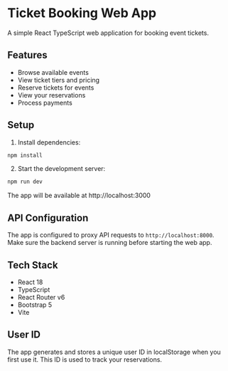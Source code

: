 # Ticket Booking Web App

A simple React TypeScript web application for booking event tickets.

## Features

- Browse available events
- View ticket tiers and pricing
- Reserve tickets for events
- View your reservations
- Process payments

## Setup

1. Install dependencies:
```bash
npm install
```

2. Start the development server:
```bash
npm run dev
```

The app will be available at http://localhost:3000

## API Configuration

The app is configured to proxy API requests to `http://localhost:8000`. Make sure the backend server is running before starting the web app.

## Tech Stack

- React 18
- TypeScript
- React Router v6
- Bootstrap 5
- Vite

## User ID

The app generates and stores a unique user ID in localStorage when you first use it. This ID is used to track your reservations.

